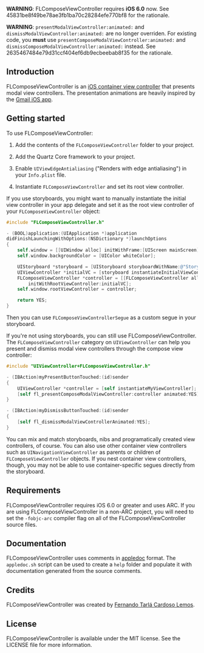 **WARNING**: FLComposeViewController requires **iOS 6.0** now. See 45831be8f49be78ae3fb1ba70c28284efe770bf8 for the rationale.

**WARNING**: `presentModalViewController:animated:` and `dismissModalViewController:animated:` are no longer overriden. For existing code, you **must** use `presentComposeModalViewController:animated:` and `dismissComposeModalViewController:animated:` instead. See 2635467484e79d31ccf404ef6db9ecbeebab8f35 for the rationale.

## Introduction

FLComposeViewController is an [iOS container view controller][containers] that presents modal view controllers. The presentation animations are heavily inspired by the [Gmail iOS app][gmailapp].

[containers]: http://developer.apple.com/library/ios/#featuredarticles/ViewControllerPGforiPhoneOS/CreatingCustomContainerViewControllers/CreatingCustomContainerViewControllers.html
[gmailapp]: https://itunes.apple.com/us/app/gmail-email-from-google/id422689480?mt=8

## Getting started

To use FLComposeViewController:

1. Add the contents of the `FLComposeViewController` folder to your project.

2. Add the Quartz Core framework to your project.

3. Enable `UIViewEdgeAntialiasing` ("Renders with edge antialiasing") in your `Info.plist` file.

4. Instantiate `FLComposeViewController` and set its root view controller.

If you use storyboards, you might want to manually instantiate the initial view controller in your app delegate  and set it as the root view controller of your `FLComposeViewController` object:

```objective-c
#include "FLComposeViewController.h"

- (BOOL)application:(UIApplication *)application
didFinishLaunchingWithOptions:(NSDictionary *)launchOptions
{
    self.window = [[UIWindow alloc] initWithFrame:[UIScreen mainScreen].bounds];
    self.window.backgroundColor = [UIColor whiteColor];

    UIStoryboard *storyboard = [UIStoryboard storyboardWithName:@"Storyboard" bundle:nil];
    UIViewController *initialVC = [storyboard instantiateInitialViewController];
    FLComposeViewController *controller = [[FLComposeViewController alloc]
        initWithRootViewController:initialVC];
    self.window.rootViewController = controller;

    return YES;
}
```

Then you can use `FLComposeViewControllerSegue` as a custom segue in your storyboard.

If you're not using storyboards, you can still use FLComposeViewController. The `FLComposeViewController` category on `UIViewController` can help you present and dismiss modal view controllers through the compose view controller:

```objective-c
#include "UIViewController+FLComposeViewController.h"

- (IBAction)myPresentButtonTouched:(id)sender
{
    UIViewController *controller = [self instantiateMyViewController];
    [self fl_presentComposeModalViewController:controller animated:YES];
}

- (IBAction)myDismissButtonTouched:(id)sender
{
    [self fl_dismissModalViewControllerAnimated:YES];
}
```

You can mix and match storyboards, nibs and programatically created view controllers, of course. You can also use other container view controllers such as `UINavigationViewController` as parents or children of `FLComposeViewController` objects. If you nest container view controllers, though, you may not be able to use container-specific segues directly from the storyboard.

## Requirements

FLComposeViewController requires iOS 6.0 or greater and uses ARC. If you are using FLComposeViewController in a non-ARC project, you will need to set the `-fobjc-arc` compiler flag on all of the FLComposeViewController source files.

## Documentation

FLComposeViewController uses comments in [appledoc][] format. The `appledoc.sh` script can be used to create a `help` folder and populate it with documentation generated from the source comments.

[appledoc]: http://gentlebytes.com/appledoc/

## Credits

FLComposeViewController was created by [Fernando Tarlá Cardoso Lemos](mailto:fernandotcl@gmail.com).

## License

FLComposeViewController is available under the MIT license. See the LICENSE file for more information.
